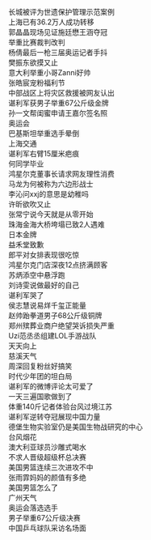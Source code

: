 长城被评为世遗保护管理示范案例  
上海已有36.2万人成功转移  
郭晶晶现场见证施廷懋王涵夺冠  
举重比赛裁判改判  
杨倩最后一枪三届奥运记者手抖  
樊振东欲摸又止  
意大利举重小哥Zanni好帅  
张皓宸宠粉福利节  
中部战区上将灾区救援被网友认出  
谌利军获男子举重67公斤级金牌  
孙一文帮闺蜜申请王嘉尔签名照  
奥运会  
巴基斯坦举重选手晕倒  
上海交通  
谌利军右臂15厘米疤痕  
何同学毕业  
鸿星尔克董事长请求网友理性消费  
马龙为何被称为六边形战士  
李沁问xxj的意思是幼稚吗  
许昕欲吹又止  
张常宁说今天就是从零开始  
珠海金海大桥垮塌已致2人遇难  
日本金牌  
益禾堂致歉  
郎平对女排表现很吃惊  
鸿星尔克门店深夜12点挤满顾客  
苏炳添空中悬浮跑  
刘诗雯说做最好的自己  
谌利军哭了  
侯志慧说易烊千玺正能量  
赵帅跆拳道男子68公斤级铜牌  
郑州殡葬业商户绝望哭诉损失严重  
Uzi范丞丞组建LOL手游战队  
天天向上  
慈溪天气  
周深回复粉丝好搞笑  
时代少年团的坦白局  
谌利军的微博评论太可爱了  
一天三遍国歌做到了  
体重140斤记者体验台风过境江苏  
谌利军逆转夺冠展现中国力量  
德堡生物实验室仍是美国生物战研究的中心  
台风烟花  
澳大利亚球员沙雕式喝水  
不求人晋级超级杯总决赛  
美国男篮连续三次进攻不中  
张雨霏妈妈的颜值有多绝  
美国男篮怎么了  
广州天气  
奥运会落选选手  
男子举重67公斤级决赛  
中国乒乓球队采访名场面  
